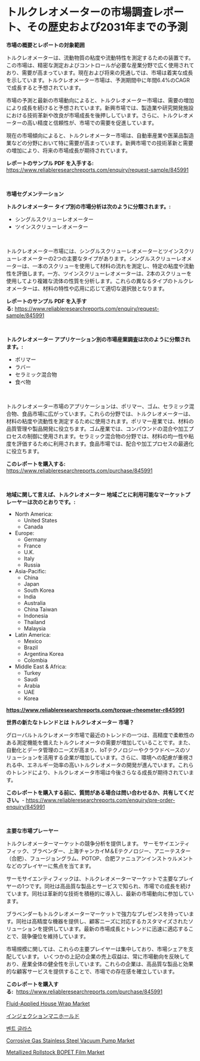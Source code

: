 <p><h1>トルクレオメーターの市場調査レポート、その歴史および2031年までの予測</h1></p><p><strong>市場の概要とレポートの対象範囲</strong></p>
<p><p>トルクレオメーターは、流動物質の粘度や流動特性を測定するための装置です。この市場は、精密な測定およびコントロールが必要な産業分野で広く使用されており、需要が高まっています。現在および将来の見通しでは、市場は着実な成長を示しています。トルクレオメーター市場は、予測期間中に年間6.4%のCAGRで成長すると予想されています。</p><p>市場の予測と最新の市場動向によると、トルクレオメーター市場は、需要の増加により成長を続けると予想されています。新興市場では、製造業や研究開発施設における技術革新や改良が市場成長を後押ししています。さらに、トルクレオメーターの高い精度と信頼性が、市場での需要を促進しています。</p><p>現在の市場傾向によると、トルクレオメーター市場は、自動車産業や医薬品製造業などの分野において特に需要が高まっています。新興市場での技術革新と需要の増加により、将来の市場成長が期待されています。</p></p>
<p><strong>レポートのサンプル PDF を入手する:</strong> <a href="https://www.reliableresearchreports.com/enquiry/request-sample/845991">https://www.reliableresearchreports.com/enquiry/request-sample/845991</a></p>
<p>&nbsp;</p>
<p><strong>市場セグメンテーション</strong></p>
<p><strong>トルクレオメーター タイプ別の市場分析は次のように分類されます。:</strong></p>
<p><ul><li>シングルスクリューレオメーター</li><li>ツインスクリューレオメーター</li></ul></p>
<p>&nbsp;</p>
<p><p>トルクレオメーター市場には、シングルスクリューレオメーターとツインスクリューレオメーターの2つの主要なタイプがあります。シングルスクリューレオメーターは、一本のスクリューを使用して材料の流れを測定し、特定の粘度や流動性を評価します。一方、ツインスクリューレオメーターは、2本のスクリューを使用してより複雑な流体の性質を分析します。これらの異なるタイプのトルクレオメーターは、材料の特性や応用に応じて適切な選択肢となります。</p></p>
<p><strong>レポートのサンプル PDF を入手する:</strong>&nbsp;<a href="https://www.reliableresearchreports.com/enquiry/request-sample/845991">https://www.reliableresearchreports.com/enquiry/request-sample/845991</a></p>
<p>&nbsp;</p>
<p><strong> トルクレオメーター アプリケーション別の市場産業調査は次のように分類されます。:</strong></p>
<p><ul><li>ポリマー</li><li>ラバー</li><li>セラミック混合物</li><li>食べ物</li></ul></p>
<p>&nbsp;</p>
<p><p>トルクレオメーター市場のアプリケーションは、ポリマー、ゴム、セラミック混合物、食品市場に広がっています。これらの分野では、トルクレオメーターは、材料の粘度や流動性を測定するために使用されます。ポリマー産業では、材料の品質管理や製品開発に役立ちます。ゴム産業では、コンパウンドの混合や加工プロセスの制御に使用されます。セラミック混合物の分野では、材料の均一性や粘度を評価するために利用されます。食品市場では、配合や加工プロセスの最適化に役立ちます。</p></p>
<p><strong>このレポートを購入する:</strong>&nbsp; <a href="https://www.reliableresearchreports.com/purchase/845991">https://www.reliableresearchreports.com/purchase/845991</a></p>
<p>&nbsp;</p>
<p><strong>地域に関して言えば、トルクレオメーター 地域ごとに利用可能なマーケットプレーヤーは次のとおりです。:</strong></p>
<p><ul>
    <li>
        North America:
        <ul>
            <li>United States</li>
            <li>Canada</li>
        </ul>
    </li>
    <li>
        Europe:
        <ul>
            <li>Germany</li>
            <li>France</li>
            <li>U.K.</li>
            <li>Italy</li>
            <li>Russia</li>
        </ul>
    </li>
    <li>
        Asia-Pacific:
        <ul>
            <li>China</li>
            <li>Japan</li>
            <li>South Korea</li>
            <li>India</li>
            <li>Australia</li>
            <li>China Taiwan</li>
            <li>Indonesia</li>
            <li>Thailand</li>
            <li>Malaysia</li>
        </ul>
    </li>
    <li>
        Latin America:
        <ul>
            <li>Mexico</li>
            <li>Brazil</li>
            <li>Argentina Korea</li>
            <li>Colombia</li>
        </ul>
    </li>
    <li>
        Middle East & Africa:
        <ul>
            <li>Turkey</li>
            <li>Saudi</li>
            <li>Arabia</li>
            <li>UAE</li>
            <li>Korea</li>
        </ul>
    </li>
    </ul></p>
<p><strong><a href="https://www.reliableresearchreports.com/torque-rheometer-r845991">https://www.reliableresearchreports.com/torque-rheometer-r845991</a></strong>&nbsp;</p>
<p><strong>世界の新たなトレンドとは トルクレオメーター 市場？</strong></p>
<p><p>グローバルトルクレオメータ市場で最近のトレンドの一つは、高精度で柔軟性のある測定機能を備えたトルクレオメータの需要が増加していることです。また、自動化とデータ管理のニーズが高まり、IoTテクノロジーやクラウドベースのソリューションを活用する企業が増加しています。さらに、環境への配慮が重視される中、エネルギー効率の高いトルクレオメータの開発が進んでいます。これらのトレンドにより、トルクレオメータ市場は今後さらなる成長が期待されています。</p></p>
<p><strong>このレポートを購入する前に、質問がある場合は問い合わせるか、共有してください。</strong>- <a href="https://www.reliableresearchreports.com/enquiry/pre-order-enquiry/845991">https://www.reliableresearchreports.com/enquiry/pre-order-enquiry/845991</a></p>
<p>&nbsp;</p>
<p><strong>主要な市場プレーヤー</strong></p>
<p><p>トルクレオメーターマーケットの競争分析を提供します。 サーモサイエンティフィック、ブラベンダー、上海チャンカイM＆Eテクノロジー、アニーテスター（合肥）、フュージョングラム、POTOP、合肥ファニュアンインストゥルメントなどのプレイヤーに焦点を当てます。</p><p>サーモサイエンティフィックは、トルクレオメーターマーケットで主要なプレイヤーの1つです。同社は高品質な製品とサービスで知られ、市場での成長を続けています。同社は革新的な技術を積極的に導入し、最新の市場動向に参加しています。</p><p>ブラベンダーもトルクレオメーターマーケットで強力なプレゼンスを持っています。同社は高精度な機器を提供し、顧客ニーズに対応するカスタマイズされたソリューションを提供しています。最新の市場成長とトレンドに迅速に適応することで、競争優位を維持しています。</p><p>市場規模に関しては、これらの主要プレイヤーは集中しており、市場シェアを支配しています。 いくつかの上記の企業の売上収益は、常に市場動向を反映しており、産業全体の健全性を示しています。これらの企業は、高品質な製品と効果的な顧客サービスを提供することで、市場での存在感を確立しています。</p></p>
<p><strong>このレポートを購入する:</strong>&nbsp;&nbsp;<a href="https://www.reliableresearchreports.com/purchase/845991">https://www.reliableresearchreports.com/purchase/845991</a></p>
<p><p><a href="https://issuu.com/reportprime-2/docs/fluid-applied-house-wrap-market-size-2030.pptx">Fluid-Applied House Wrap Market</a></p><p><a href="https://github.com/oqxogxyvqe90775/Market-Research-Report-List-2/blob/main/843086545819.md">インジェクションマニホールド</a></p><p><a href="https://github.com/Tristiarton768456/Market-Research-Report-List-1/blob/main/815343541702.md">벤트 글라스</a></p><p><a href="https://github.com/bobicer/Market-Research-Report-List-3/blob/main/corrosive-gas-stainless-steel-vacuum-pump-market.md">Corrosive Gas Stainless Steel Vacuum Pump Market</a></p><p><a href="https://noble-drawer-34c.notion.site/Metallized-Rollstock-BOPET-Film-Market-Analysis-and-Sze-Forecasted-for-period-from-2024-to-2031-52b6baa85def4a399d34a75a1deb9fd2">Metallized Rollstock BOPET Film Market</a></p></p>